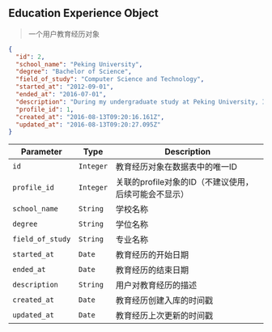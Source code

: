 ## Education Experience Object

> 一个用户教育经历对象

```json
{
  "id": 2,
  "school_name": "Peking University",
  "degree": "Bachelor of Science",
  "field_of_study": "Computer Science and Technology",
  "started_at": "2012-09-01",
  "ended_at": "2016-07-01",
  "description": "During my undergraduate study at Peking University, I ...",
  "profile_id": 1,
  "created_at": "2016-08-13T09:20:16.161Z",
  "updated_at": "2016-08-13T09:20:27.095Z"
}
```

Parameter         | Type      | Description
----------------- | --------- | -----------
`id`              | `Integer` | 教育经历对象在数据表中的唯一ID
`profile_id`      | `Integer` | 关联的profile对象的ID（不建议使用，后续可能会不显示）
`school_name`     | `String`  | 学校名称
`degree`          | `String`  | 学位名称
`field_of_study`  | `String`  | 专业名称
`started_at`      | `Date`    | 教育经历的开始日期
`ended_at`        | `Date`    | 教育经历的结束日期
`description`     | `String`  | 用户对教育经历的描述
`created_at`      | `Date`    | 教育经历创建入库的时间戳
`updated_at`      | `Date`    | 教育经历上次更新的时间戳